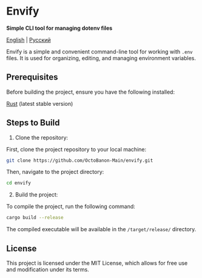 # Envify

**Simple CLI tool for managing dotenv files**

[English](README.md) | [Русский](docs/README.ru.md)

Envify is a simple and convenient command-line tool for working with `.env` files. It is used for organizing, editing, and managing environment variables.

## Prerequisites

Before building the project, ensure you have the following installed:

[Rust](https://www.rust-lang.org/tools/install) (latest stable version)

## Steps to Build

1. Clone the repository:

First, clone the project repository to your local machine:

```bash
git clone https://github.com/OctoBanon-Main/envify.git
```

Then, navigate to the project directory:

```bash
cd envify
```

2. Build the project:

To compile the project, run the following command:

```bash
cargo build --release
```

The compiled executable will be available in the `/target/release/` directory.

## License

This project is licensed under the MIT License, which allows for free use and modification under its terms.
